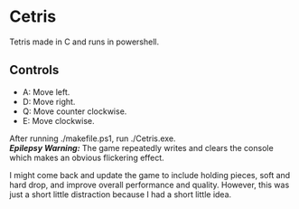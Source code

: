 # Cetris
Tetris made in C and runs in powershell.<br>
<h2>Controls</h2>
<ul>
<li>A: Move left.</li>
<li>D: Move right.</li>
<li>Q: Move counter clockwise.</li>
<li>E: Move clockwise.</li>
</ul>

After running ./makefile.ps1, run ./Cetris.exe.<br>
<b><i>Epilepsy Warning:</i></b> The game repeatedly writes and clears the console which makes an obvious flickering effect.<br>

I might come back and update the game to include holding pieces, soft and hard drop, and improve overall performance and quality. However, this was just a short little distraction because I had a short little idea.
